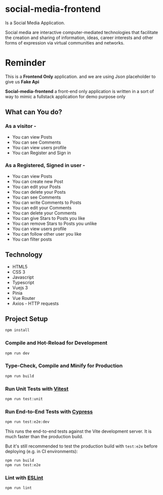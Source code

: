 # social-media-frontend

Is a Social Media Application.

Social media are interactive computer-mediated technologies that facilitate the creation and sharing of information, ideas, career interests and other forms of expression via virtual communities and networks.

# Reminder

This is a **Frontend Only** application. and we are using Json placeholder to give us **Fake Api**

**Social-media-frontend** a front-end only application is written in a sort of way to mimic a fullstack application for demo purpose only

## What can You do?

### As a visitor -

- You can view Posts
- You can see Comments
- You can view users profile
- You can Register and Sign in

### As a Registered, Signed in user -

- You can view Posts
- You can create new Post
- You can edit your Posts
- You can delete your Posts
- You can see Comments
- You can write Comments to Posts
- You can edit your Comments
- You can delete your Comments
- You can give Stars to Posts you like
- You can remove Stars to Posts you unlike
- You can view users profile
- You can follow other user you like
- You can filter posts

## Technology

- HTML5
- CSS 3
- Javascript
- Typescript
- Vuejs 3
- Pinia
- Vue Router
- Axios - HTTP requests

## Project Setup

```sh
npm install
```

### Compile and Hot-Reload for Development

```sh
npm run dev
```

### Type-Check, Compile and Minify for Production

```sh
npm run build
```

### Run Unit Tests with [Vitest](https://vitest.dev/)

```sh
npm run test:unit
```

### Run End-to-End Tests with [Cypress](https://www.cypress.io/)

```sh
npm run test:e2e:dev
```

This runs the end-to-end tests against the Vite development server.
It is much faster than the production build.

But it's still recommended to test the production build with `test:e2e` before deploying (e.g. in CI environments):

```sh
npm run build
npm run test:e2e
```

### Lint with [ESLint](https://eslint.org/)

```sh
npm run lint
```
